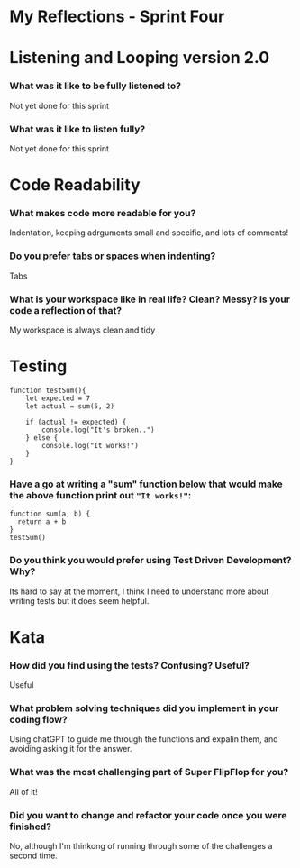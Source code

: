 # My Reflections - Sprint Four 

# Listening and Looping version 2.0

### What was it like to be fully listened to?

Not yet done for this sprint

### What was it like to listen fully?

Not yet done for this sprint

# Code Readability

### What makes code more readable for you?

Indentation, keeping adrguments small and specific, and lots of comments!

### Do you prefer tabs or spaces when indenting?

Tabs

### What is your workspace like in real life? Clean? Messy? Is your code a reflection of that?

My workspace is always clean and tidy


# Testing

```
function testSum(){
    let expected = 7
    let actual = sum(5, 2)

    if (actual != expected) {
        console.log("It's broken..")
    } else {
        console.log("It works!")
    }
}
```
### Have a go at writing a "sum" function below that would make the above function print out `"It works!"`: 
```
function sum(a, b) {
  return a + b
}
testSum()
```

### Do you think you would prefer using Test Driven Development? Why?

Its hard to say at the moment, I think I need to understand more about writing tests but it does seem helpful.


# Kata

### How did you find using the tests? Confusing? Useful?

Useful

### What problem solving techniques did you implement in your coding flow?

Using chatGPT to guide me through the functions and expalin them, and avoiding asking it for the answer.

### What was the most challenging part of Super FlipFlop for you?

All of it!

### Did you want to change and refactor your code once you were finished?

No, although I'm thinkong of running through some of the challenges a second time.